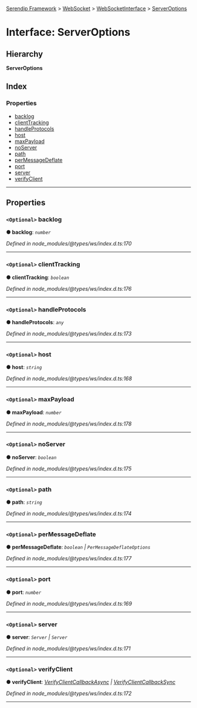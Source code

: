 [Serendip Framework](../README.md) > [WebSocket](../modules/websocket.md) > [WebSocketInterface](../interfaces/websocket.websocketinterface.md) > [ServerOptions](../interfaces/websocket.websocketinterface.serveroptions.md)

# Interface: ServerOptions

## Hierarchy

**ServerOptions**

## Index

### Properties

* [backlog](websocket.websocketinterface.serveroptions.md#backlog)
* [clientTracking](websocket.websocketinterface.serveroptions.md#clienttracking)
* [handleProtocols](websocket.websocketinterface.serveroptions.md#handleprotocols)
* [host](websocket.websocketinterface.serveroptions.md#host)
* [maxPayload](websocket.websocketinterface.serveroptions.md#maxpayload)
* [noServer](websocket.websocketinterface.serveroptions.md#noserver)
* [path](websocket.websocketinterface.serveroptions.md#path)
* [perMessageDeflate](websocket.websocketinterface.serveroptions.md#permessagedeflate)
* [port](websocket.websocketinterface.serveroptions.md#port)
* [server](websocket.websocketinterface.serveroptions.md#server)
* [verifyClient](websocket.websocketinterface.serveroptions.md#verifyclient)

---

## Properties

<a id="backlog"></a>

### `<Optional>` backlog

**● backlog**: *`number`*

*Defined in node_modules/@types/ws/index.d.ts:170*

___
<a id="clienttracking"></a>

### `<Optional>` clientTracking

**● clientTracking**: *`boolean`*

*Defined in node_modules/@types/ws/index.d.ts:176*

___
<a id="handleprotocols"></a>

### `<Optional>` handleProtocols

**● handleProtocols**: *`any`*

*Defined in node_modules/@types/ws/index.d.ts:173*

___
<a id="host"></a>

### `<Optional>` host

**● host**: *`string`*

*Defined in node_modules/@types/ws/index.d.ts:168*

___
<a id="maxpayload"></a>

### `<Optional>` maxPayload

**● maxPayload**: *`number`*

*Defined in node_modules/@types/ws/index.d.ts:178*

___
<a id="noserver"></a>

### `<Optional>` noServer

**● noServer**: *`boolean`*

*Defined in node_modules/@types/ws/index.d.ts:175*

___
<a id="path"></a>

### `<Optional>` path

**● path**: *`string`*

*Defined in node_modules/@types/ws/index.d.ts:174*

___
<a id="permessagedeflate"></a>

### `<Optional>` perMessageDeflate

**● perMessageDeflate**: *`boolean` \| `PerMessageDeflateOptions`*

*Defined in node_modules/@types/ws/index.d.ts:177*

___
<a id="port"></a>

### `<Optional>` port

**● port**: *`number`*

*Defined in node_modules/@types/ws/index.d.ts:169*

___
<a id="server"></a>

### `<Optional>` server

**● server**: *`Server` \| `Server`*

*Defined in node_modules/@types/ws/index.d.ts:171*

___
<a id="verifyclient"></a>

### `<Optional>` verifyClient

**● verifyClient**: *[VerifyClientCallbackAsync](websocket.websocketinterface.md#verifyclientcallbackasync) \| [VerifyClientCallbackSync](websocket.websocketinterface.md#verifyclientcallbacksync)*

*Defined in node_modules/@types/ws/index.d.ts:172*

___

